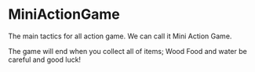 # MiniActionGame
The main tactics for all action game. We can call it Mini Action Game. 

The game will end when you collect all of items; Wood Food and water
be careful and good luck!

